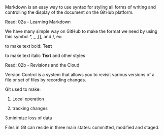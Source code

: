 Markdown is an easy way to use syntax for styling all forms of writing and controlling the display of the document on the GitHub platform.

 Read: 02a - Learning Markdown

We have many simple way on GitHub to make the format we need by using this symbol *, _ ,[], and /, ex:

to make text bold: **Text**

to make text italic __Text__ and other styles

Read: 02b - Revisions and the Cloud

Version Control is a system that allows you to revisit various versions of a file or set of files by recording changes.

Git used to make:

1. Local operation

2. tracking changes

3.minimize loss of data

Files in Git can reside in three main states: committed, modified and staged.